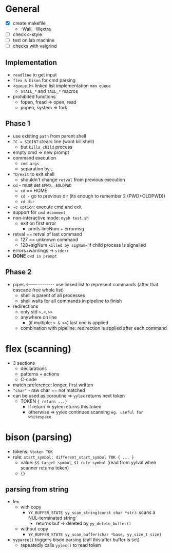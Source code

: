# General
- [x] create makefile
    - -Wall, -Wextra 
- [ ] check c-style
- [ ] test on lab machine
- [ ] checks with valgrind

## Implementation
- `readline` to get input
- `flex & bison` for cmd parsing
- `<queue.h>` linked list implementation `man queue`
    - `STAIL_*` and `TAIL_*` macros
- prohibited functions
    - fopen, fread => open, read
    - popen, system => fork

## Phase 1
- use existing `path` from parent shell
- `^C = SIGINT` clears line (wont kill shell)
    - but `kills child` process
- empty cmd => new prompt
- command execution
    - `cmd args`
    - separation by `;`
- `^D/exit` to exit shell
    - shouldn't change `retval` from previous execution
- `cd` - must set `$PWD, $OLDPWD`
    - `cd` == HOME
    - `cd -` go to previous dir (its enough to remember 2 (PWD+OLDPWD))
    - `cd dir`
- `-c option`: execute cmd and exit
- support for `cmd #comment`
- non-interactive mode: `mysh test.sh`
    - exit on first error
        - prints lineNum + errormsg
- retval == retval of last command
    - 127 == unknown command
    - 128+sigNum `killed by sigNum`- if child process is signalled
- errors+warnings -> `stderr`
- **DONE** `cwd in prompt`

## Phase 2
- pipes <----------- use linked list to represent commands (after that cascade free whole list)
    - shell is parent of all processes
    - shell waits for all commands in pipeline to finish
- redirections
    - only std `>,<,>>`
    - anywhere on line
        - (if multiple: `> & >>`)   last one is applied
    - combination with pipeline: redirection is applied after each command


# flex (scanning)
- 3 sections
    - declarations
    - patterns + actions
    - C-code
- match preference: longer, first written
- `"char"` - raw char == not matched
- can be used as coroutine => `yylex` returns next token
    - TOKEN `{ return ...}`
        - if return => yylex returns this token
        - otherwise => yylex continues scanning `eg. useful for whitespace`

# bison (parsing)
- tokens: `%token TOK`
- rule: `start_symbol: different_start_symbol TOK { ... }`
    - value: `$$ target symbol`, `$1 rule symbol` (read from yylval when scanner returns token)
    - `{}`

## parsing from string
- lex
    - with copy
        - `YY_BUFFER_STATE yy_scan_string(const char *str)`: scans a NUL-terminated string`
            - returns buf => deleted by `yy_delete_buffer()`
    - without copy
        - `YY_BUFFER_STATE yy_scan_buffer(char *base, yy_size_t size)`
- `yyparse()` triggers bison parsing (call this after buffer is set)
    - repeatedly calls `yylex()` to read token